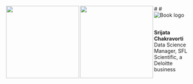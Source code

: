 #<img src="https://user-images.githubusercontent.com/54953444/114804579-2271ae80-9d67-11eb-9f3b-fcfc04664aee.png" width=200 align=left>
<img src="/docs/assets/img/IMG_0480.png" width=200 align=left>
#![Book logo](/docs/assets/img/IMG_0480.png)


<br><b>Srijata Chakravorti</b>
<br>Data Science Manager, SFL Scientific, a Deloitte business
